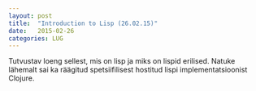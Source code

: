 ```yaml
---
layout: post
title:  "Introduction to Lisp (26.02.15)"
date:   2015-02-26
categories: LUG
---
```


Tutvustav loeng sellest, mis on lisp ja miks on lispid erilised.
Natuke lähemalt sai ka räägitud spetsiifilisest hostitud lispi implementatsioonist Clojure.
